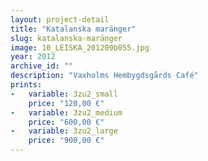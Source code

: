```yaml
---
layout: project-detail
title: "Katalanska maränger"
slug: katalanska-maränger
image: 10_LEISKA_201209b055.jpg
year: 2012
archive_id: ""
description: "Vaxholms Hembygdsgårds Café"
prints: 
-   variable: 3zu2_small
    price: "120,00 €"
-   variable: 3zu2_medium
    price: "600,00 €"
-   variable: 3zu2_large
    price: "900,00 €"
---
```

